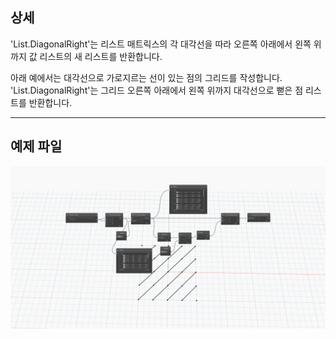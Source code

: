 ## 상세
'List.DiagonalRight'는 리스트 매트릭스의 각 대각선을 따라 오른쪽 아래에서 왼쪽 위까지 값 리스트의 새 리스트를 반환합니다.

아래 예에서는 대각선으로 가로지르는 선이 있는 점의 그리드를 작성합니다. 'List.DiagonalRight'는 그리드 오른쪽 아래에서 왼쪽 위까지 대각선으로 뻗은 점 리스트를 반환합니다.

___
## 예제 파일

![List.DiagonalRight](./DSCore.List.DiagonalRight_img.jpg)
